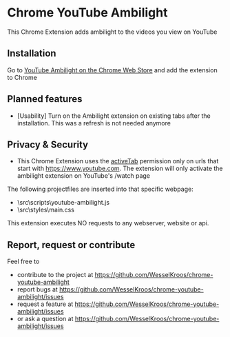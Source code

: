 # Chrome YouTube Ambilight
This Chrome Extension adds ambilight to the videos you view on YouTube

## Installation
Go to [YouTube Ambilight on the Chrome Web Store](https://chrome.google.com/webstore/detail/youtube-ambilight/paponcgjfojgemddooebbgniglhkajkj) and add the extension to Chrome

## Planned features
  - [Usability] Turn on the Ambilight extension on existing tabs after the installation. This was a refresh is not needed anymore
  
## Privacy & Security
- This Chrome Extension uses the [activeTab](https://developer.chrome.com/extensions/activeTab) permission only on urls that start with https://www.youtube.com. The extension will only activate the ambilight extension on YouTube's /watch page

The following projectfiles are inserted into that specific webpage:
- \src\scripts\youtube-ambilight.js
- \src\styles\main.css

This extension executes NO requests to any webserver, website or api.

## Report, request or contribute
Feel free to 
- contribute to the project at https://github.com/WesselKroos/chrome-youtube-ambilight
- report bugs at https://github.com/WesselKroos/chrome-youtube-ambilight/issues
- request a feature at https://github.com/WesselKroos/chrome-youtube-ambilight/issues
- or ask a question at https://github.com/WesselKroos/chrome-youtube-ambilight/issues
